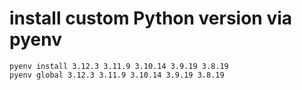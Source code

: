 # install custom Python version via pyenv
```shell
pyenv install 3.12.3 3.11.9 3.10.14 3.9.19 3.8.19
pyenv global 3.12.3 3.11.9 3.10.14 3.9.19 3.8.19
```
